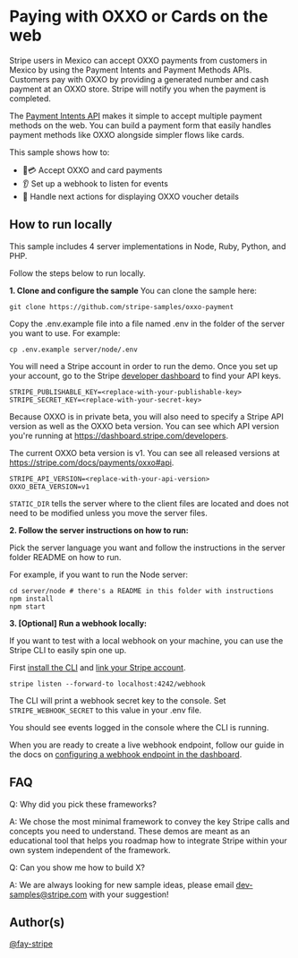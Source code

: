 # Paying with OXXO or Cards on the web 
Stripe users in Mexico can accept OXXO payments from customers in Mexico by using the Payment Intents and Payment Methods APIs. Customers pay with OXXO by providing a generated number and cash payment at an OXXO store. Stripe will notify you when the payment is completed.

The [Payment Intents API](https://stripe.com/docs/api/payment_intents) makes it simple to accept multiple payment methods on the web. You can build a payment form that easily handles payment methods like OXXO alongside simpler flows like cards. 

This sample shows how to:

* 🏦💳 Accept OXXO and card payments
* 👂 Set up a webhook to listen for events
* 💁‍ Handle next actions for displaying OXXO voucher details

## How to run locally

This sample includes 4 server implementations in Node, Ruby, Python, and PHP. 

Follow the steps below to run locally.

**1. Clone and configure the sample**
You can clone the sample here:

```
git clone https://github.com/stripe-samples/oxxo-payment
```

Copy the .env.example file into a file named .env in the folder of the server you want to use. For example:

```
cp .env.example server/node/.env
```

You will need a Stripe account in order to run the demo. Once you set up your account, go to the Stripe [developer dashboard](https://stripe.com/docs/development#api-keys) to find your API keys.

```
STRIPE_PUBLISHABLE_KEY=<replace-with-your-publishable-key>
STRIPE_SECRET_KEY=<replace-with-your-secret-key>
```

Because OXXO is in private beta, you will also need to specify a Stripe API version as well as the OXXO beta version. 
You can see which API version you're running at https://dashboard.stripe.com/developers. 

The current OXXO beta version is v1. You can see all released versions at https://stripe.com/docs/payments/oxxo#api.
```
STRIPE_API_VERSION=<replace-with-your-api-version>
OXXO_BETA_VERSION=v1
```

`STATIC_DIR` tells the server where to the client files are located and does not need to be modified unless you move the server files.

**2. Follow the server instructions on how to run:**

Pick the server language you want and follow the instructions in the server folder README on how to run.

For example, if you want to run the Node server:

```
cd server/node # there's a README in this folder with instructions
npm install
npm start
```

**3. [Optional] Run a webhook locally:**

If you want to test with a local webhook on your machine, you can use the Stripe CLI to easily spin one up.

First [install the CLI](https://stripe.com/docs/stripe-cli) and [link your Stripe account](https://stripe.com/docs/stripe-cli#link-account).

```
stripe listen --forward-to localhost:4242/webhook
```

The CLI will print a webhook secret key to the console. Set `STRIPE_WEBHOOK_SECRET` to this value in your .env file.

You should see events logged in the console where the CLI is running.

When you are ready to create a live webhook endpoint, follow our guide in the docs on [configuring a webhook endpoint in the dashboard](https://stripe.com/docs/webhooks/setup#configure-webhook-settings). 


## FAQ
Q: Why did you pick these frameworks?

A: We chose the most minimal framework to convey the key Stripe calls and concepts you need to understand. These demos are meant as an educational tool that helps you roadmap how to integrate Stripe within your own system independent of the framework.

Q: Can you show me how to build X?

A: We are always looking for new sample ideas, please email dev-samples@stripe.com with your suggestion!

## Author(s)
[@fay-stripe](https://twitter.com/mfaywu)
